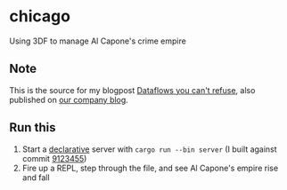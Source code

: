 # chicago
Using 3DF to manage Al Capone's crime empire

## Note

This is the source for my blogpost [Dataflows you can't refuse](https://maltesandstede.com/2019/02/10/dataflows-you-cant-refuse.html), also published on [our company blog](https://www.clockworks.io/2019/02/10/dataflows-you-cant-refuse.html).

## Run this

1. Start a [declarative](https://github.com/comnik/declarative-dataflow) server with `cargo run --bin server` (I built against commit [9123455](https://github.com/comnik/declarative-dataflow/tree/91234554cd8097f4c970dc238004626398f2a4c1))
2. Fire up a REPL, step through the file, and see Al Capone's empire rise and fall
